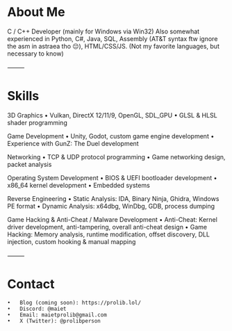 # About Me

C / C++ Developer (mainly for Windows via Win32)
Also somewhat experienced in Python, C#, Java, SQL, Assembly (AT&T syntax ftw ignore the asm in astraea tho 😔), HTML/CSS/JS.
(Not my favorite languages, but necessary to know)

⸻

# Skills

3D Graphics
	•	Vulkan, DirectX 12/11/9, OpenGL, SDL_GPU
	•	GLSL & HLSL shader programming

Game Development
	•	Unity, Godot, custom game engine development
	•	Experience with GunZ: The Duel development

Networking
	•	TCP & UDP protocol programming
	•	Game networking design, packet analysis

Operating System Development
	•	BIOS & UEFI bootloader development
	•	x86_64 kernel development
	•	Embedded systems

Reverse Engineering
	•	Static Analysis: IDA, Binary Ninja, Ghidra, Windows PE format
	•	Dynamic Analysis: x64dbg, WinDbg, GDB, process dumping

Game Hacking & Anti-Cheat / Malware Development
	•	Anti-Cheat: Kernel driver development, anti-tampering, overall anti-cheat design
	•	Game Hacking: Memory analysis, runtime modification, offset discovery, DLL injection, custom hooking & manual mapping

⸻

# Contact
	•	Blog (coming soon): https://prolib.lol/
	•	Discord: @maiet
	•	Email: maietprolib@gmail.com
	•	X (Twitter): @prolibperson
